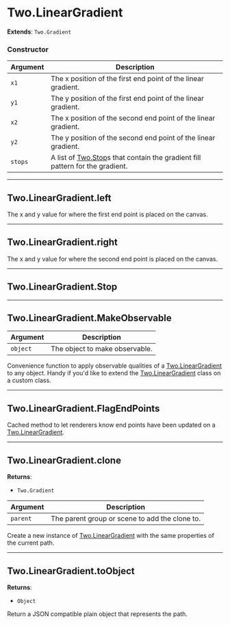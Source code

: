 # Two.LinearGradient


__Extends__: `Two.Gradient`





### Constructor


| Argument | Description |
| ---- | ----------- |
| `x1` | The x position of the first end point of the linear gradient. |
| `y1` | The y position of the first end point of the linear gradient. |
| `x2` | The x position of the second end point of the linear gradient. |
| `y2` | The y position of the second end point of the linear gradient. |
| `stops` | A list of [Two.Stop](/documentation/stop)s that contain the gradient fill pattern for the gradient. |



---

<div class="instance">

## Two.LinearGradient.left






The x and y value for where the first end point is placed on the canvas.









</div>



---

<div class="instance">

## Two.LinearGradient.right






The x and y value for where the second end point is placed on the canvas.









</div>



---

<div class="instance">

## Two.LinearGradient.Stop














</div>



---

<div class="static">

## Two.LinearGradient.MakeObservable








| Argument | Description |
| ---- | ----------- |
| `object` | The object to make observable. |


Convenience function to apply observable qualities of a [Two.LinearGradient](/documentation/lineargradient) to any object. Handy if you'd like to extend the [Two.LinearGradient](/documentation/lineargradient) class on a custom class.



</div>



---

<div class="static">

## Two.LinearGradient.FlagEndPoints










Cached method to let renderers know end points have been updated on a [Two.LinearGradient](/documentation/lineargradient).



</div>



---

<div class="instance">

## Two.LinearGradient.clone


__Returns__:



+ `Two.Gradient`











| Argument | Description |
| ---- | ----------- |
| `parent` | The parent group or scene to add the clone to. |


Create a new instance of [Two.LinearGradient](/documentation/lineargradient) with the same properties of the current path.



</div>



---

<div class="instance">

## Two.LinearGradient.toObject


__Returns__:



+ `Object`













Return a JSON compatible plain object that represents the path.



</div>


